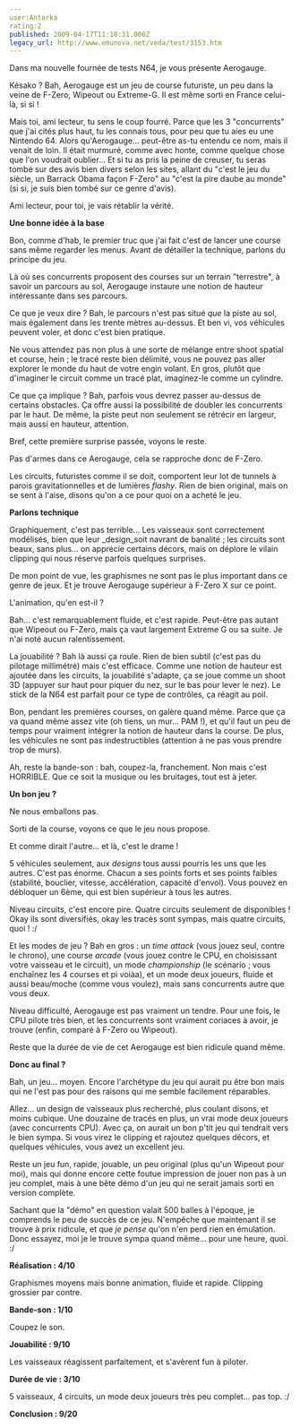 ```yaml
---
user:Antarka
rating:2
published: 2009-04-17T11:10:31.000Z
legacy_url: http://www.emunova.net/veda/test/3153.htm
---
```

Dans ma nouvelle fournée de tests N64, je vous présente Aerogauge.  

  

Késako ? Bah, Aerogauge est un jeu de course futuriste, un peu dans la veine de F-Zero, Wipeout ou Extreme-G. Il est même sorti en France celui-là, si si !  

  

Mais toi, ami lecteur, tu sens le coup fourré. Parce que les 3 "concurrents" que j'ai cités plus haut, tu les connais tous, pour peu que tu aies eu une Nintendo 64\. Alors qu'Aerogauge... peut-être as-tu entendu ce nom, mais il venait de loin. Il était murmuré, comme avec honte, comme quelque chose que l'on voudrait oublier... Et si tu as pris la peine de creuser, tu seras tombé sur des avis bien divers selon les sites, allant du "c'est le jeu du siècle, un Barrack Obama façon F-Zero" au "c'est la pire daube au monde" (si si, je suis bien tombé sur ce genre d'avis).  

  

Ami lecteur, pour toi, je vais rétablir la vérité.  

  

**Une bonne idée à la base**  

  

Bon, comme d'hab, le premier truc que j'ai fait c'est de lancer une course sans même regarder les menus. Avant de détailler la technique, parlons du principe du jeu.  

  

Là où ses concurrents proposent des courses sur un terrain "terrestre", à savoir un parcours au sol, Aerogauge instaure une notion de hauteur intéressante dans ses parcours.  

  

Ce que je veux dire ? Bah, le parcours n'est pas situé _que_ la piste au sol, mais également dans les trente mètres au-dessus. Et ben vi, vos véhicules peuvent voler, et donc c'est bien pratique.  

  

Ne vous attendez pas non plus à une sorte de mélange entre shoot spatial et course, hein ; le tracé reste bien délimité, vous ne pouvez pas aller explorer le monde du haut de votre engin volant. En gros, plutôt que d'imaginer le circuit comme un tracé plat, imaginez-le comme un cylindre.  

  

Ce que ça implique ? Bah, parfois vous devrez passer au-dessus de certains obstacles. Ça offre aussi la possibilité de doubler les concurrents par le haut. De même, la piste peut non seulement se rétrécir en largeur, mais aussi en hauteur, attention.  

  

Bref, cette première surprise passée, voyons le reste.  

  

Pas d'armes dans ce Aerogauge, cela se rapproche donc de F-Zero.  

  

Les circuits, futuristes comme il se doit, comportent leur lot de tunnels à parois gravitationnelles et de lumières _flashy_. Rien de bien original, mais on se sent à l'aise, disons qu'on a ce pour quoi on a acheté le jeu.  

  

**Parlons technique**  

  

Graphiquement, c'est pas terrible... Les vaisseaux sont correctement modélisés, bien que leur _design_soit navrant de banalité ; les circuits sont beaux, sans plus... on apprécie certains décors, mais on déplore le vilain clipping qui nous réserve parfois quelques surprises.  

  

De mon point de vue, les graphismes ne sont pas le plus important dans ce genre de jeux. Et je trouve Aerogauge supérieur à F-Zero X sur ce point.  

  

L'animation, qu'en est-il ?  

  

Bah... c'est remarquablement fluide, et c'est rapide. Peut-être pas autant que Wipeout ou F-Zero, mais ça vaut largement Extreme G ou sa suite. Je n'ai noté aucun ralentissement.  

  

La jouabilité ? Bah là aussi ça roule. Rien de bien subtil (c'est pas du pilotage millimétré) mais c'est efficace. Comme une notion de hauteur est ajoutée dans les circuits, la jouabilité s'adapte, ça se joue comme un shoot 3D (appuyer sur haut pour piquer du nez, sur le bas pour lever le nez). Le stick de la N64 est parfait pour ce type de contrôles, ça réagit au poil.  

  

Bon, pendant les premières courses, on galère quand même. Parce que ça va quand même assez vite (oh tiens, un mur... PAM !), et qu'il faut un peu de temps pour vraiment intégrer la notion de hauteur dans la course. De plus, les véhicules ne sont pas indestructibles (attention à ne pas vous prendre trop de murs).  

  

Ah, reste la bande-son : bah, coupez-la, franchement. Non mais c'est HORRIBLE. Que ce soit la musique ou les bruitages, tout est à jeter.  

  

**Un bon jeu ?**  

  

Ne nous emballons pas.  

  

Sorti de la course, voyons ce que le jeu nous propose.  

  

Et comme dirait l'autre... et là, c'est le drame !  

  

5 véhicules seulement, aux _designs_ tous aussi pourris les uns que les autres. C'est pas énorme. Chacun a ses points forts et ses points faibles (stabilité, bouclier, vitesse, accélération, capacité d'envol). Vous pouvez en débloquer un 6ème, qui est bien supérieur à tous les autres.  

  

Niveau circuits, c'est encore pire. Quatre circuits seulement de disponibles ! Okay ils sont diversifiés, okay les tracés sont sympas, mais quatre circuits, quoi ! :/  

  

Et les modes de jeu ? Bah en gros : un _time attack_ (vous jouez seul, contre le chrono), une course _arcade_ (vous jouez contre le CPU, en choisissant votre vaisseau et le circuit), un mode _championship_ (le scénario ; vous enchaînez les 4 courses et pi voiàa), et un mode deux joueurs, fluide et aussi beau/moche (comme vous voulez), mais sans concurrents autre que vous deux.  

  

Niveau difficulté, Aerogauge est pas vraiment un tendre. Pour une fois, le CPU pilote très bien, et les concurrents sont vraiment coriaces à avoir, je trouve (enfin, comparé à F-Zero ou Wipeout).  

  

Reste que la durée de vie de cet Aerogauge est bien ridicule quand même.  

  

**Donc au final ?**  

  

Bah, un jeu... moyen. Encore l'archétype du jeu qui aurait pu être bon mais qui ne l'est pas pour des raisons qui me semble facilement réparables.  

  

Allez... un design de vaisseaux plus recherché, plus coulant disons, et moins cubique. Une douzaine de tracés en plus, un vrai mode deux joueurs (avec concurrents CPU). Avec ça, on aurait un bon p'tit jeu qui tendrait vers le bien sympa. Si vous virez le clipping et rajoutez quelques décors, et quelques véhicules, vous avez un excellent jeu.  

  

Reste un jeu fun, rapide, jouable, un peu original (plus qu'un Wipeout pour moi), mais qui donne encore cette foutue impression de jouer non pas à un jeu complet, mais à une bête démo d'un jeu qui ne serait jamais sorti en version complète.  

  

Sachant que la "démo" en question valait 500 balles à l'époque, je comprends le peu de succès de ce jeu. N'empêche que maintenant il se trouve à prix ridicule, et que _je pense_ qu'on n'en perd rien en émulation. Donc essayez, moi je le trouve sympa quand même... pour une heure, quoi. :/  

  

**Réalisation : 4/10**  

  

Graphismes moyens mais bonne animation, fluide et rapide. Clipping grossier par contre.  

  

**Bande-son : 1/10**  

  

Coupez le son.  

  

**Jouabilité : 9/10**  

  

Les vaisseaux réagissent parfaitement, et s'avèrent fun à piloter.  

  

**Durée de vie : 3/10**  

  

5 vaisseaux, 4 circuits, un mode deux joueurs très peu complet... pas top. :/  

  

**Conclusion : 9/20**